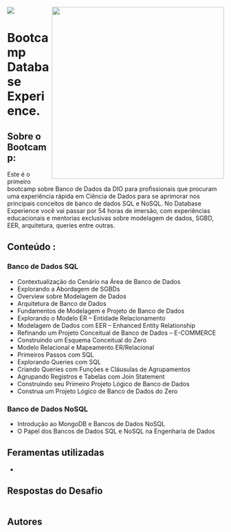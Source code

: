 <img align="right" height="400em" 
src="https://hermes.digitalinnovation.one/tracks/7df7e300-b035-4b09-a7ad-34d1cb18f9a6.png"/>


![](https://komarev.com/ghpvc/?username=your-github-fernandodatagrind&label=REPOSITORY+VIEWS)

# Bootcamp Database Experience.


## Sobre o Bootcamp:

Este é o primeiro bootcamp sobre Banco de Dados da DIO para profissionais que procuram uma experiência rápida em Ciência de Dados para se aprimorar nos principais conceitos de banco de dados SQL e NoSQL. No Database Experience você vai passar por 54 horas de imersão, com experiências educacionais e mentorias exclusivas sobre modelagem de dados, SGBD, EER, arquitetura, queries entre outras.

## Conteúdo :

### Banco de Dados SQL

- Contextualização do Cenário na Área de Banco de Dados
- Explorando a Abordagem de SGBDs
- Overview sobre Modelagem de Dados
- Arquitetura de Banco de Dados
- Fundamentos de Modelagem e Projeto de Banco de Dados
- Explorando o Modelo ER – Entidade Relacionamento
- Modelagem de Dados com EER – Enhanced Entity Relationship
- Refinando um Projeto Conceitual de Banco de Dados – E-COMMERCE
- Construindo um Esquema Conceitual do Zero
- Modelo Relacional e Mapeamento ER/Relacional
- Primeiros Passos com SQL
- Explorando Queries com SQL
- Criando Queries com Funções e Cláusulas de Agrupamentos
- Agrupando Registros e Tabelas com Join Statement
- Construindo seu Primeiro Projeto Lógico de Banco de Dados
- Construa um Projeto Lógico de Banco de Dados do Zero

### Banco de Dados NoSQL

- Introdução ao MongoDB e Bancos de Dados NoSQL
- O Papel dos Bancos de Dados SQL e NoSQL na Engenharia de Dados



## Feramentas utilizadas
 
-



## Respostas do Desafio 
| |
| ------ |


## Autores
